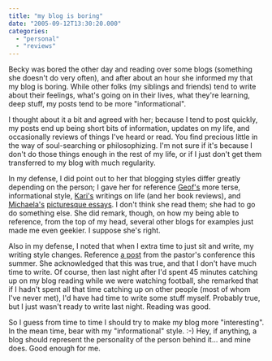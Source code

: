 ```yaml
---
title: "my blog is boring"
date: "2005-09-12T13:30:20.000"
categories: 
  - "personal"
  - "reviews"
---
```


Becky was bored the other day and reading over some blogs (something she doesn't do very often), and after about an hour she informed my that my blog is boring. While other folks (my siblings and friends) tend to write about their feelings, what's going on in their lives, what they're learning, deep stuff, my posts tend to be more "informational".

I thought about it a bit and agreed with her; because I tend to post quickly, my posts end up being short bits of information, updates on my life, and occasionally reviews of things I've heard or read. You find precious little in the way of soul-searching or philosophizing. I'm not sure if it's because I don't do those things enough in the rest of my life, or if I just don't get them transferred to my blog with much regularity.

In my defense, I did point out to her that blogging styles differ greatly depending on the person; I gave her for reference [Geof's](http://www.ijsm.org) more terse, informational style, [Kari's](http://rmfo-blogs.com/karibeth/) writings on life (and her book reviews), and [Michaela's](http://forbieland.blogspot.com) [picturesque essays](http://forbieland.blogspot.com/2005/05/afternoon.html). I don't think she read them; she had to go do something else. She did remark, though, on how my being able to reference, from the top of my head, several other blogs for examples just made me even geekier. I suppose she's right.

Also in my defense, I noted that when I extra time to just sit and write, my writing style changes. Reference [a post](http://rmfo-blogs.com/cakeboy/2005/05/23/moody-conference-day-1/) from the pastor's conference this summer. She acknowledged that this was true, and that I don't have much time to write. Of course, then last night after I'd spent 45 minutes catching up on my blog reading while we were watching football, she remarked that if I hadn't spent all that time catching up on other people (most of whom I've never met), I'd have had time to write some stuff myself. Probably true, but I just wasn't ready to write last night. Reading was good.

So I guess from time to time I should try to make my blog more "interesting". In the mean time, bear with my "informational" style. :-) Hey, if anything, a blog should represent the personality of the person behind it... and mine does. Good enough for me.
